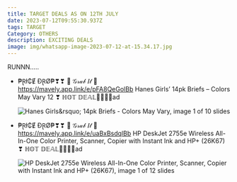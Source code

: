 ```yaml
---
title: TARGET DEALS AS ON 12TH JULY
date: 2023-07-12T09:55:30.937Z
tags: TARGET
Category: OTHERS
description: EXCITING DEALS
image: img/whatsapp-image-2023-07-12-at-15.34.17.jpg
---
```

R﻿UNNN.....

* <!--StartFragment-->

  ₱Ɽł₵Ɇ ĐⱤØ₱❣❣ 🎀 𝒢𝓇𝒶𝒷 𝐼𝓉 🎀\
  <https://mavely.app.link/e/pFA8QeGolBb> Hanes Girls’ 14pk Briefs – Colors May Vary 12 ❣ ℍ𝕆𝕋 𝔻𝔼𝔸𝕃🏃‍♀🏃‍♀ad

  <!--EndFragment--><!--StartFragment-->

  ![Hanes Girls\&rsquo; 14pk Briefs - Colors May Vary, image 1 of 10 slides](https://target.scene7.com/is/image/Target/GUEST_49a84ff2-e040-4368-91a8-6289e09d1ea7?wid=475&hei=475&fit=constrain&qlt=80&fmt=webp)

  <!--EndFragment-->
* <!--StartFragment-->

  ₱Ɽł₵Ɇ ĐⱤØ₱❣❣ 🎀 𝒢𝓇𝒶𝒷 𝐼𝓉 🎀\
  <https://mavely.app.link/e/uaBxBsdqlBb> HP DeskJet 2755e Wireless All-In-One Color Printer, Scanner, Copier with Instant Ink and HP+ (26K67) ❣ ℍ𝕆𝕋 𝔻𝔼𝔸𝕃🏃‍♀🏃‍♀ad

  <!--EndFragment--><!--StartFragment-->

  ![HP DeskJet 2755e Wireless All-In-One Color Printer, Scanner, Copier with Instant Ink and HP+ (26K67), image 1 of 12 slides](https://target.scene7.com/is/image/Target/GUEST_b443bc17-405c-4a5e-8c56-c4b46c91954b?wid=475&hei=475&fit=constrain&qlt=80&fmt=webp)

  <!--EndFragment-->